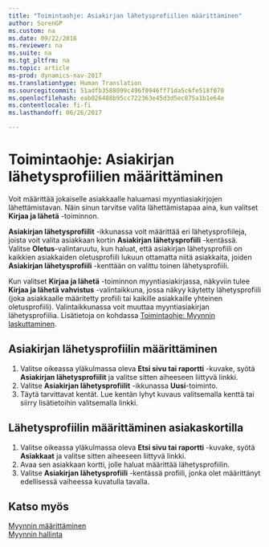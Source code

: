 ```yaml
---
title: "Toimintaohje: Asiakirjan lähetysprofiilien määrittäminen"
author: SorenGP
ms.custom: na
ms.date: 09/22/2016
ms.reviewer: na
ms.suite: na
ms.tgt_pltfrm: na
ms.topic: article
ms-prod: dynamics-nav-2017
ms.translationtype: Human Translation
ms.sourcegitcommit: 51adfb3588099c496f0946ff71da5c6fe518f070
ms.openlocfilehash: eab026488b95cc722363e45d3d5ec875a1b1e64e
ms.contentlocale: fi-fi
ms.lasthandoff: 06/26/2017

---
```


# <a name="how-to-set-up-document-sending-profiles"></a>Toimintaohje: Asiakirjan lähetysprofiilien määrittäminen
Voit määrittää jokaiselle asiakkaalle haluamasi myyntiasiakirjojen lähettämistavan. Näin sinun tarvitse valita lähettämistapaa aina, kun valitset **Kirjaa ja lähetä** -toiminnon.

**Asiakirjan lähetysprofiilit** -ikkunassa voit määrittää eri lähetysprofiileja, joista voit valita asiakkaan kortin **Asiakirjan lähetysprofiili** -kentässä. Valitse **Oletus**-valintaruutu, kun haluat, että asiakirjan lähetysprofiili on kaikkien asiakkaiden oletusprofiili lukuun ottamatta niitä asiakkaita, joiden **Asiakirjan lähetysprofiili** -kenttään on valittu toinen lähetysprofiili.

Kun valitset **Kirjaa ja lähetä** -toiminnon myyntiasiakirjassa, näkyviin tulee **Kirjaa ja lähetä vahvistus** -valintaikkuna, jossa näkyy käytetty lähetysprofiili (joka asiakkaalle määritetty profiili tai kaikille asiakkaille yhteinen oletusprofiili). Valintaikkunassa voit muuttaa myyntiasiakirjan lähetysprofiilia. Lisätietoja on kohdassa [Toimintaohje: Myynnin laskuttaminen](sales-how-invoice-sales.md).

## <a name="to-set-up-a-document-sending-profile"></a>Asiakirjan lähetysprofiilin määrittäminen
1. Valitse oikeassa yläkulmassa oleva **Etsi sivu tai raportti** -kuvake, syötä **Asiakirjan lähetysprofiilit** ja valitse sitten aiheeseen liittyvä linkki.
2. Valitse **Asiakirjan lähetysprofiilit** -ikkunassa **Uusi**-toiminto.
3. Täytä tarvittavat kentät. Lue kentän lyhyt kuvaus valitsemalla kenttä tai siirry lisätietoihin valitsemalla linkki.

## <a name="to-specify-a-sending-profile-on-a-customer-card"></a>Lähetysprofiilin määrittäminen asiakaskortilla
1. Valitse oikeassa yläkulmassa oleva **Etsi sivu tai raportti** -kuvake, syötä **Asiakkaat** ja valitse sitten aiheeseen liittyvä linkki.
2. Avaa sen asiakkaan kortti, jolle haluat määrittää lähetysprofiilin.
3. Valitse **Asiakirjan lähetysprofiili** -kentässä profiili, jonka olet määrittänyt edellisessä vaiheessa kuvatulla tavalla.

## <a name="see-also"></a>Katso myös  
[Myynnin määrittäminen](sales-setup-sales.md)  
[Myynnin hallinta](sales-manage-sales.md)


